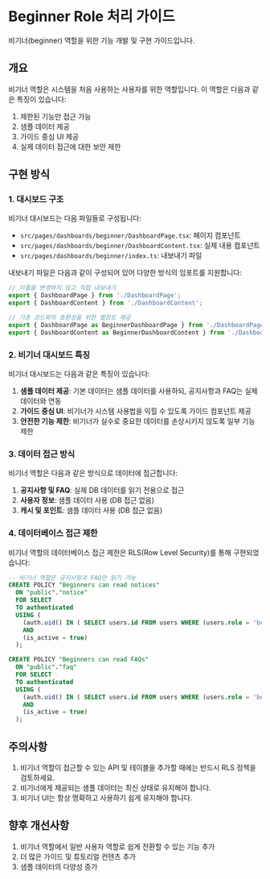 # Beginner Role 처리 가이드

비기너(beginner) 역할을 위한 기능 개발 및 구현 가이드입니다.

## 개요

비기너 역할은 시스템을 처음 사용하는 사용자를 위한 역할입니다. 이 역할은 다음과 같은 특징이 있습니다:

1. 제한된 기능만 접근 가능
2. 샘플 데이터 제공
3. 가이드 중심 UI 제공
4. 실제 데이터 접근에 대한 보안 제한

## 구현 방식

### 1. 대시보드 구조

비기너 대시보드는 다음 파일들로 구성됩니다:

- `src/pages/dashboards/beginner/DashboardPage.tsx`: 페이지 컴포넌트
- `src/pages/dashboards/beginner/DashboardContent.tsx`: 실제 내용 컴포넌트
- `src/pages/dashboards/beginner/index.ts`: 내보내기 파일

내보내기 파일은 다음과 같이 구성되어 있어 다양한 방식의 임포트를 지원합니다:

```typescript
// 이름을 변경하지 않고 직접 내보내기
export { DashboardPage } from './DashboardPage';
export { DashboardContent } from './DashboardContent';

// 기존 코드와의 호환성을 위한 별칭도 제공
export { DashboardPage as BeginnerDashboardPage } from './DashboardPage';
export { DashboardContent as BeginnerDashboardContent } from './DashboardContent';
```

### 2. 비기너 대시보드 특징

비기너 대시보드는 다음과 같은 특징이 있습니다:

1. **샘플 데이터 제공**: 기본 데이터는 샘플 데이터를 사용하되, 공지사항과 FAQ는 실제 데이터와 연동
2. **가이드 중심 UI**: 비기너가 시스템 사용법을 익힐 수 있도록 가이드 컴포넌트 제공
3. **안전한 기능 제한**: 비기너가 실수로 중요한 데이터를 손상시키지 않도록 일부 기능 제한

### 3. 데이터 접근 방식

비기너 역할은 다음과 같은 방식으로 데이터에 접근합니다:

1. **공지사항 및 FAQ**: 실제 DB 데이터를 읽기 전용으로 접근
2. **사용자 정보**: 샘플 데이터 사용 (DB 접근 없음)
3. **캐시 및 포인트**: 샘플 데이터 사용 (DB 접근 없음)

### 4. 데이터베이스 접근 제한

비기너 역할의 데이터베이스 접근 제한은 RLS(Row Level Security)를 통해 구현되었습니다:

```sql
-- 비기너 역할은 공지사항과 FAQ만 읽기 가능
CREATE POLICY "Beginners can read notices"
  ON "public"."notice"
  FOR SELECT
  TO authenticated
  USING (
    (auth.uid() IN ( SELECT users.id FROM users WHERE (users.role = 'beginner'::text) ))
    AND 
    (is_active = true)
  );

CREATE POLICY "Beginners can read FAQs"
  ON "public"."faq"
  FOR SELECT
  TO authenticated
  USING (
    (auth.uid() IN ( SELECT users.id FROM users WHERE (users.role = 'beginner'::text) ))
    AND 
    (is_active = true)
  );
```

## 주의사항

1. 비기너 역할이 접근할 수 있는 API 및 테이블을 추가할 때에는 반드시 RLS 정책을 검토하세요.
2. 비기너에게 제공되는 샘플 데이터는 최신 상태로 유지해야 합니다.
3. 비기너 UI는 항상 명확하고 사용하기 쉽게 유지해야 합니다.

## 향후 개선사항

1. 비기너 역할에서 일반 사용자 역할로 쉽게 전환할 수 있는 기능 추가
2. 더 많은 가이드 및 튜토리얼 컨텐츠 추가
3. 샘플 데이터의 다양성 증가
